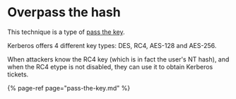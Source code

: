 # Overpass the hash

This technique is a type of [pass the key](pass-the-key.md). 

Kerberos offers 4 different key types: DES, RC4, AES-128 and AES-256. 

When attackers know the RC4 key \(which is in fact the user's NT hash\), and when the RC4 etype is not disabled, they can use it to obtain Kerberos tickets.

{% page-ref page="pass-the-key.md" %}




